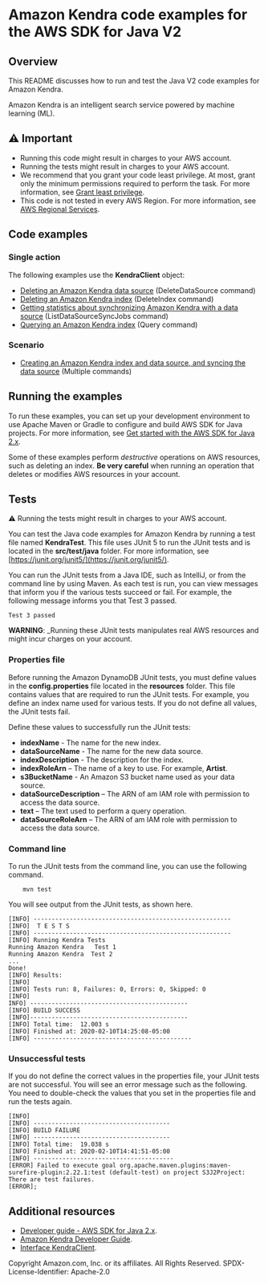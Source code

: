 # Amazon Kendra code examples for the AWS SDK for Java V2

## Overview

This README discusses how to run and test the Java V2 code examples for Amazon Kendra.

Amazon Kendra is an intelligent search service powered by machine learning (ML).

## ⚠️ Important

-   Running this code might result in charges to your AWS account.
-   Running the tests might result in charges to your AWS account.
-   We recommend that you grant your code least privilege. At most, grant only the minimum permissions required to perform the task. For more information, see [Grant least privilege](https://docs.aws.amazon.com/IAM/latest/UserGuide/best-practices.html#grant-least-privilege).
-   This code is not tested in every AWS Region. For more information, see [AWS Regional Services](https://aws.amazon.com/about-aws/global-infrastructure/regional-product-services).

## Code examples

### Single action

The following examples use the **KendraClient** object:

-   [Deleting an Amazon Kendra data source](https://github.com/picante-io/aws-doc-sdk-examples/blob/main/javav2/example_code/kendra/src/main/java/com/example/kendra/DeleteDataSource.java) (DeleteDataSource command)
-   [Deleting an Amazon Kendra index](https://github.com/picante-io/aws-doc-sdk-examples/blob/main/javav2/example_code/kendra/src/main/java/com/example/kendra/DeleteIndex.java) (DeleteIndex command)
-   [Getting statistics about synchronizing Amazon Kendra with a data source](https://github.com/picante-io/aws-doc-sdk-examples/blob/main/javav2/example_code/dynamodb/src/main/java/com/example/dynamodb/ListDataSourceSyncJobs.java) (ListDataSourceSyncJobs command)
-   [Querying an Amazon Kendra index](https://github.com/picante-io/aws-doc-sdk-examples/blob/main/javav2/example_code/dynamodb/src/main/java/com/example/dynamodb/QueryIndex.java) (Query command)

### Scenario

-   [Creating an Amazon Kendra index and data source, and syncing the data source](https://github.com/picante-io/aws-doc-sdk-examples/blob/main/javav2/example_code/kendra/src/main/java/com/example/kendra/CreateIndexAndDataSourceExample.java) (Multiple commands)

## Running the examples

To run these examples, you can set up your development environment to use Apache Maven or Gradle to configure and build AWS SDK for Java projects. For more information,
see [Get started with the AWS SDK for Java 2.x](https://docs.aws.amazon.com/sdk-for-java/latest/developer-guide/get-started.html).

Some of these examples perform _destructive_ operations on AWS resources, such as deleting an index. **Be very careful** when running an operation that deletes or modifies AWS resources in your account.

## Tests

⚠️ Running the tests might result in charges to your AWS account.

You can test the Java code examples for Amazon Kendra by running a test file named **KendraTest**. This file uses JUnit 5 to run the JUnit tests and is located in the **src/test/java** folder. For more information, see [https://junit.org/junit5/](https://junit.org/junit5/).

You can run the JUnit tests from a Java IDE, such as IntelliJ, or from the command line by using Maven. As each test is run, you can view messages that inform you if the various tests succeed or fail. For example, the following message informs you that Test 3 passed.

    Test 3 passed

**WARNING**: \_Running these JUnit tests manipulates real AWS resources and might incur charges on your account.

### Properties file

Before running the Amazon DynamoDB JUnit tests, you must define values in the **config.properties** file located in the **resources** folder. This file contains values that are required to run the JUnit tests. For example, you define an index name used for various tests. If you do not define all values, the JUnit tests fail.

Define these values to successfully run the JUnit tests:

-   **indexName** - The name for the new index.
-   **dataSourceName** - The name for the new data source.
-   **indexDescription** - The description for the index.
-   **indexRoleArn** – The name of a key to use. For example, **Artist**.
-   **s3BucketName** - An Amazon S3 bucket name used as your data source.
-   **dataSourceDescription** – The ARN of am IAM role with permission to access the data source.
-   **text** – The text used to perform a query operation.
-   **dataSourceRoleArn** – The ARN of am IAM role with permission to access the data source.

### Command line

To run the JUnit tests from the command line, you can use the following command.

    	mvn test

You will see output from the JUnit tests, as shown here.

    [INFO] -------------------------------------------------------
    [INFO]  T E S T S
    [INFO] -------------------------------------------------------
    [INFO] Running Kendra Tests
    Running Amazon Kendra   Test 1
    Running Amazon Kendra  Test 2
    ...
    Done!
    [INFO] Results:
    [INFO]
    [INFO] Tests run: 8, Failures: 0, Errors: 0, Skipped: 0
    [INFO]
    INFO] --------------------------------------------
    [INFO] BUILD SUCCESS
    [INFO]--------------------------------------------
    [INFO] Total time:  12.003 s
    [INFO] Finished at: 2020-02-10T14:25:08-05:00
    [INFO] --------------------------------------------

### Unsuccessful tests

If you do not define the correct values in the properties file, your JUnit tests are not successful. You will see an error message such as the following. You need to double-check the values that you set in the properties file and run the tests again.

    [INFO]
    [INFO] --------------------------------------
    [INFO] BUILD FAILURE
    [INFO] --------------------------------------
    [INFO] Total time:  19.038 s
    [INFO] Finished at: 2020-02-10T14:41:51-05:00
    [INFO] ---------------------------------------
    [ERROR] Failed to execute goal org.apache.maven.plugins:maven-surefire-plugin:2.22.1:test (default-test) on project S3J2Project:  There are test failures.
    [ERROR];

## Additional resources

-   [Developer guide - AWS SDK for Java 2.x](https://docs.aws.amazon.com/sdk-for-java/latest/developer-guide/get-started.html).
-   [Amazon Kendra Developer Guide](https://docs.aws.amazon.com/kendra/latest/dg/what-is-kendra.html).
-   [Interface KendraClient](https://sdk.amazonaws.com/java/api/latest/software/amazon/awssdk/services/kendra/KendraClient.html).

Copyright Amazon.com, Inc. or its affiliates. All Rights Reserved. SPDX-License-Identifier: Apache-2.0
